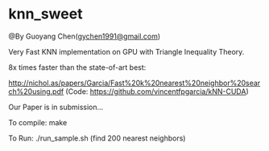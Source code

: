 # knn_sweet
@By Guoyang Chen(gychen1991@gmail.com)

Very Fast KNN implementation on GPU with Triangle Inequality Theory.

8x times faster than the state-of-art best:

http://nichol.as/papers/Garcia/Fast%20k%20nearest%20neighbor%20search%20using.pdf (Code: https://github.com/vincentfpgarcia/kNN-CUDA)

Our Paper is in submission...

To compile:
	make

To Run:
	./run_sample.sh (find 200 nearest neighbors)
